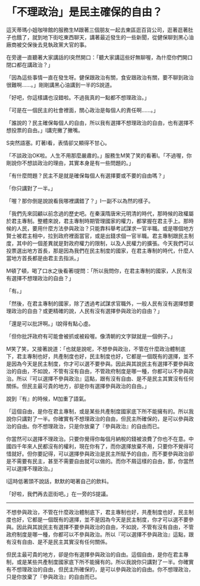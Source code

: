 # 「不理政治」是民主確保的自由？

這天蒂瑪小姐咖啡館的服務生M跟著三個朋友一起去東區逛百貨公司，逛著逛著肚子也餓了，就到地下街吃東西聊天，講著最近發生的一些新聞，從健保聊到黑心油廠商被交保後去見執政黨大官的事。

在旁邊一直聽著大家講話的I突然開口：「聽大家講這些好無聊喔，為什麼你們開口閉口都在講政治？」

「因為這些事情一直在發生呀。健保跟政治有關，食安跟政治有關，要不聊到政治很難啊……。」剛剛講黑心油講到一半的S說道。

「好吧，你這樣講也沒錯啦。不過我真的一點都不想理政治。」

「可是在一個民主的社會裡面，關心政治是每個人的責任啊……。」

「誰說的？民主確保每個人的自由，所以我有選擇不想理政治的自由，也有選擇不想投票的自由。」I講完撇了撇嘴。

S突然語塞。盯著I看，表情卻又顯得不甘心。

「不談政治OK啦。人生不用那麼嚴肅的。」服務生M笑了笑的看著I。「不過喔，你剛說你不想談政治的理由，其實本身是有一些問題的。」

「有什麼問題？民主不是就是確保每個人有選擇要或不要的自由嗎？」

「你只講對了一半。」

「喔？那你倒是說說看我哪裡講錯了？」I一副不以為然的樣子。

「我們先來回顧以前念過的歷史吧。在秦漢隋唐宋元明清的時代，那時候的政權屬於君主專制。整體來說，君主專制時期管理國家的權力，都掌握在君主手上。那時候的人民，要用什麼方法參與政治？只能靠科舉考試謀求一官半職。或是哪個地方賢士被君主相中，拉到政府裡面當官，或是出錢求個一官半職。君主專制跟民主制度，其中的一個差異就是對政府權力的限制，以及人民權力的擴張。今天我們可以投票選出地方首長，那是因為我們在民主制度的國家，在君主專制的時代，什麼人當地方首長都是由君主去指派。」

M頓了頓，喝了口水之後看著I提問：「所以我問你，在君主專制的國家，人民有沒有選擇不想理政治的自由？」

「有。」

「然後，在君主專制的國家，除了透過考試謀求官職外，一般人民有沒有選擇想要理政治的自由？或更精確的說，人民有沒有選擇參與政治的自由？」

「還是可以批評啊。」I說得有點心虛。

「但你批評政府有可能會被抓或被殺喔。像清朝的文字獄就是一個例子。」

M笑了笑，又接著說道：「也就是說呢，不想參與政治，不管在什麼政治體制底下，君主專制也好，共產制度也好，民主制度也好，它都是一個既有的選擇，並不是因為今天是民主制度，你才可以選不要參與。因此與其說民主有選擇不要參與政治的自由，不如說，不管有沒有自由，不管政府制度是哪一種，你都可以不參與政治。所以『可以選擇不參與政治』這點，跟有沒有自由、是不是民主其實沒有任何關係。但民主最可貴的地方，卻是你有選擇參與政治的自由。」

說到『有』的時候，M加重了語氣。

「這個自由，是你在君主專制，或是某些共產制度國家底下所不能擁有的。所以我說你只講對了一半。你確實有不想理政治的自由，但民主所確保的，是可以參與政治的自由。你不想理政治，只是你放棄了『參與政治』的自由而已。

你當然可以選擇不理政治。只要你覺得你每個月納稅的錢被浪費了你也不在意。中國四千年來人民都沒有的權利，現在你有了，而你選擇放棄不用，只要你不覺得可惜就好。但你要記得，可以選擇參與政治是民主所賦予的自由，而不要參與政治卻是不需要有民主，甚至不需要自由就可以做的。而你不屑這樣的自由，那，你當然可以選擇不理政治。」

I這時低著頭不說話，默默的喝著自己的飲料。

「好啦，我們再去逛街吧。」在一旁的S提議。

-----

不想參與政治，不管在什麼政治體制底下，君主專制也好，共產制度也好，民主制度也好，它都是一個既有的選擇，並不是因為今天是民主制度，你才可以選不要參與。因此與其說民主有選擇不要參與政治的自由，不如說，不管有沒有自由，不管政府制度是哪一種，你都可以不參與政治。所以『可以選擇不參與政治』這點，跟有沒有自由、是不是民主其實沒有任何關係。

但民主最可貴的地方，卻是你有選擇參與政治的自由。這個自由，是你在君主專制，或是某些共產制度國家底下所不能擁有的。所以我說你只講對了一半。你確實有不想理政治的自由，但民主所確保的，是可以參與政治的自由。你不想理政治，只是你放棄了『參與政治』的自由而已。
